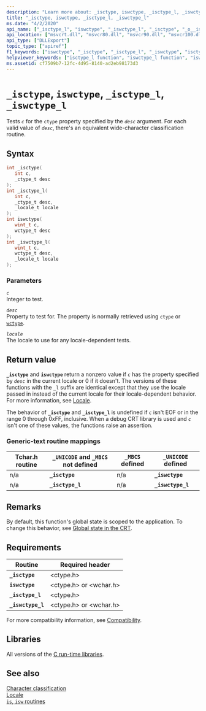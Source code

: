 ```yaml
---
description: "Learn more about: _isctype, iswctype, _isctype_l, _iswctype_l"
title: "_isctype, iswctype, _isctype_l, _iswctype_l"
ms.date: "4/2/2020"
api_name: ["_isctype_l", "iswctype", "_iswctype_l", "_isctype", "_o__isctype", "_o__isctype_l", "_o__iswctype_l", "_o_iswctype"]
api_location: ["msvcrt.dll", "msvcr80.dll", "msvcr90.dll", "msvcr100.dll", "msvcr100_clr0400.dll", "msvcr110.dll", "msvcr110_clr0400.dll", "msvcr120.dll", "msvcr120_clr0400.dll", "ucrtbase.dll", "api-ms-win-crt-string-l1-1-0.dll", "api-ms-win-crt-private-l1-1-0.dll"]
api_type: ["DLLExport"]
topic_type: ["apiref"]
f1_keywords: ["iswctype", "_isctype", "_isctype_l", "_iswctype", "isctype", "iswctype_l", "isctype_l", "_iswctype_l"]
helpviewer_keywords: ["isctype_l function", "iswctype_l function", "iswctype function", "_isctype function", "_isctype_l function", "_iswctype_l function", "isctype function", "_iswctype function"]
ms.assetid: cf7509b7-12fc-4d95-8140-ad2eb98173d3
---
```

# `_isctype`, `iswctype`, `_isctype_l`, `_iswctype_l`

Tests *`c`* for the `ctype` property specified by the *`desc`* argument. For each valid value of *`desc`*, there's an equivalent wide-character classification routine.

## Syntax

```C
int _isctype(
   int c,
   _ctype_t desc
);
int _isctype_l(
   int c,
   _ctype_t desc,
   _locale_t locale
);
int iswctype(
   wint_t c,
   wctype_t desc
);
int _iswctype_l(
   wint_t c,
   wctype_t desc,
   _locale_t locale
);
```

### Parameters

*`c`*\
Integer to test.

*`desc`*\
Property to test for. The property is normally retrieved using `ctype` or [`wctype`](wctype.md).

*`locale`*\
The locale to use for any locale-dependent tests.

## Return value

**`_isctype`** and **`iswctype`** return a nonzero value if *`c`* has the property specified by *`desc`* in the current locale or 0 if it doesn't. The versions of these functions with the `_l` suffix are identical except that they use the locale passed in instead of the current locale for their locale-dependent behavior. For more information, see [Locale](../locale.md).

The behavior of **`_isctype`** and **`_isctype_l`** is undefined if *`c`* isn't EOF or in the range 0 through 0xFF, inclusive. When a debug CRT library is used and *`c`* isn't one of these values, the functions raise an assertion.

### Generic-text routine mappings

|Tchar.h routine|`_UNICODE` and `_MBCS` not defined|`_MBCS` defined|`_UNICODE` defined|
|---------------------|--------------------------------------|--------------------|-----------------------|
|n/a|**`_isctype`**|n/a|**`_iswctype`**|
|n/a|**`_isctype_l`**|n/a|**`_iswctype_l`**|

## Remarks

By default, this function's global state is scoped to the application. To change this behavior, see [Global state in the CRT](../global-state.md).

## Requirements

|Routine|Required header|
|-------------|---------------------|
|**`_isctype`**|\<ctype.h>|
|**`iswctype`**|\<ctype.h> or \<wchar.h>|
|**`_isctype_l`**|\<ctype.h>|
|**`_iswctype_l`**|\<ctype.h> or \<wchar.h>|

For more compatibility information, see [Compatibility](../compatibility.md).

## Libraries

All versions of the [C run-time libraries](../crt-library-features.md).

## See also

[Character classification](../character-classification.md)\
[Locale](../locale.md)\
[`is`, `isw` routines](../is-isw-routines.md)
